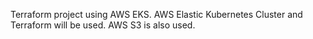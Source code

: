 Terraform project using AWS EKS. 
AWS Elastic Kubernetes Cluster and Terraform will be used.
AWS S3 is also used.
